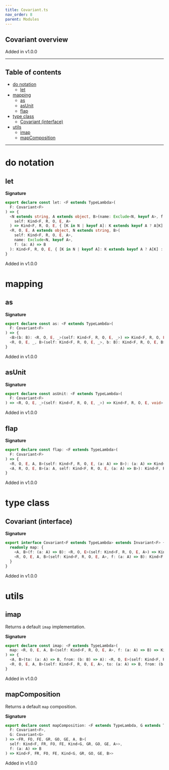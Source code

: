 ```yaml
---
title: Covariant.ts
nav_order: 8
parent: Modules
---
```


## Covariant overview

Added in v1.0.0

---

<h2 class="text-delta">Table of contents</h2>

- [do notation](#do-notation)
  - [let](#let)
- [mapping](#mapping)
  - [as](#as)
  - [asUnit](#asunit)
  - [flap](#flap)
- [type class](#type-class)
  - [Covariant (interface)](#covariant-interface)
- [utils](#utils)
  - [imap](#imap)
  - [mapComposition](#mapcomposition)

---

# do notation

## let

**Signature**

```ts
export declare const let: <F extends TypeLambda>(
  F: Covariant<F>
) => {
  <N extends string, A extends object, B>(name: Exclude<N, keyof A>, f: (a: A) => B): <R, O, E>(
    self: Kind<F, R, O, E, A>
  ) => Kind<F, R, O, E, { [K in N | keyof A]: K extends keyof A ? A[K] : B }>
  <R, O, E, A extends object, N extends string, B>(
    self: Kind<F, R, O, E, A>,
    name: Exclude<N, keyof A>,
    f: (a: A) => B
  ): Kind<F, R, O, E, { [K in N | keyof A]: K extends keyof A ? A[K] : B }>
}
```

Added in v1.0.0

# mapping

## as

**Signature**

```ts
export declare const as: <F extends TypeLambda>(
  F: Covariant<F>
) => {
  <B>(b: B): <R, O, E, _>(self: Kind<F, R, O, E, _>) => Kind<F, R, O, E, B>
  <R, O, E, _, B>(self: Kind<F, R, O, E, _>, b: B): Kind<F, R, O, E, B>
}
```

Added in v1.0.0

## asUnit

**Signature**

```ts
export declare const asUnit: <F extends TypeLambda>(
  F: Covariant<F>
) => <R, O, E, _>(self: Kind<F, R, O, E, _>) => Kind<F, R, O, E, void>
```

Added in v1.0.0

## flap

**Signature**

```ts
export declare const flap: <F extends TypeLambda>(
  F: Covariant<F>
) => {
  <R, O, E, A, B>(self: Kind<F, R, O, E, (a: A) => B>): (a: A) => Kind<F, R, O, E, B>
  <A, R, O, E, B>(a: A, self: Kind<F, R, O, E, (a: A) => B>): Kind<F, R, O, E, B>
}
```

Added in v1.0.0

# type class

## Covariant (interface)

**Signature**

```ts
export interface Covariant<F extends TypeLambda> extends Invariant<F> {
  readonly map: {
    <A, B>(f: (a: A) => B): <R, O, E>(self: Kind<F, R, O, E, A>) => Kind<F, R, O, E, B>
    <R, O, E, A, B>(self: Kind<F, R, O, E, A>, f: (a: A) => B): Kind<F, R, O, E, B>
  }
}
```

Added in v1.0.0

# utils

## imap

Returns a default `imap` implementation.

**Signature**

```ts
export declare const imap: <F extends TypeLambda>(
  map: <R, O, E, A, B>(self: Kind<F, R, O, E, A>, f: (a: A) => B) => Kind<F, R, O, E, B>
) => {
  <A, B>(to: (a: A) => B, from: (b: B) => A): <R, O, E>(self: Kind<F, R, O, E, A>) => Kind<F, R, O, E, B>
  <R, O, E, A, B>(self: Kind<F, R, O, E, A>, to: (a: A) => B, from: (b: B) => A): Kind<F, R, O, E, B>
}
```

Added in v1.0.0

## mapComposition

Returns a default `map` composition.

**Signature**

```ts
export declare const mapComposition: <F extends TypeLambda, G extends TypeLambda>(
  F: Covariant<F>,
  G: Covariant<G>
) => <FR, FO, FE, GR, GO, GE, A, B>(
  self: Kind<F, FR, FO, FE, Kind<G, GR, GO, GE, A>>,
  f: (a: A) => B
) => Kind<F, FR, FO, FE, Kind<G, GR, GO, GE, B>>
```

Added in v1.0.0
